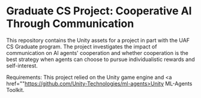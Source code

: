 # Graduate CS Project: Cooperative AI Through Communication

This repository contains the Unity assets for a project in part with the UAF CS Graduate program. 
The project investigates the impact of communication on AI agents' cooperation and whether cooperation is the best strategy when agents can choose to pursue individualistic rewards and self-interest. 

Requirements:
This project relied on the Unity game engine and <a href=""https://github.com/Unity-Technologies/ml-agents>Unity ML-Agents Toolkit</a>.
